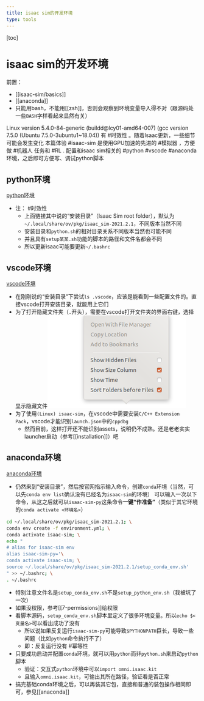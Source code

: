 ```yaml
---
title: isaac sim的开发环境
type: tools
---
```


[toc]
# isaac sim的开发环境
前置：
- [[isaac-sim/basics]]
- [[anaconda]]
- 只能用bash，不能用[[zsh]]，否则会观察到环境变量导入得不对（跟源码处一些`BASH`字样看起来显然有关）

Linux version 5.4.0-84-generic (buildd@lcy01-amd64-007) (gcc version 7.5.0 (Ubuntu 7.5.0-3ubuntu1~18.04))
有 #时效性 。随着Isaac更新，一些细节可能会发生变化
本篇体验 #isaac-sim 是使用GPU加速的先进的 #模拟器 ，方便做 #机器人 任务和 #RL .
配置和isaac sim相关的 #python #vscode #anaconda 环境，之后即可方便写、调试python脚本
## python环境
[python环境](https://docs.omniverse.nvidia.com/app_isaacsim/app_isaacsim/install_python.html)
- 注： #时效性
  - 上面链接其中说的“安装目录”（Isaac Sim root folder），默认为`~/.local/share/ov/pkg/isaac_sim-2021.2.1`，不同版本当然不同
  - 安装目录和`python.sh`的相对目录关系不同版本当然也可能不同
  - 并且具有`setup某某.sh`功能的脚本的路径和文件名都会不同
  - 所以更新isaac可能要更新`~/.bashrc`
## vscode环境
[vscode环境](https://docs.omniverse.nvidia.com/app_isaacsim/app_isaacsim/install_python.html#visual-studio-code-support)
- 在刚刚说的“安装目录”下尝试`ls .vscode`，应该是能看到一些配置文件的。直接vscode打开安装目录，就能用上它们
- 为了打开隐藏文件夹（`.`开头），需要在vscode打开文件夹的界面右键，选择显示隐藏文件![](dev-env/vscode-hidden.png)
- 为了使用`(Linux) isaac-sim`，在vscode中需要安装`C/C++ Extension Pack`，vscode才能识别`launch.json`中的`cppdbg`
  - 然而目前，这样打开还不能识别assets，说明仍不成熟。还是老老实实launcher启动（参考[[installation]]）吧
## anaconda环境
[anaconda环境](https://docs.omniverse.nvidia.com/app_isaacsim/app_isaacsim/install_python.html#advanced-running-with-anaconda)
- 仍然来到“安装目录”，然后按官网指示输入命令，创建`conda`环境（当然，可以先`conda env list`确认没有已经名为`isaac-sim`的环境）
可以输入一次以下命令，从这之后就可以`isaac-sim-py`这条命令**一键“作准备”**（类似于其它环境的`conda activate <环境名>`）
```sh
cd ~/.local/share/ov/pkg/isaac_sim-2021.2.1; \
conda env create -f environment.yml; \
conda activate isaac-sim; \
echo "
# alias for isaac-sim env
alias isaac-sim-py='\
conda activate isaac-sim; \
source ~/.local/share/ov/pkg/isaac_sim-2021.2.1/setup_conda_env.sh'
" >> ~/.bashrc; \
. ~/.bashrc
```
- 特别注意文件名是`setup_conda_env.sh`不是`setup_python_env.sh`（我被坑了一次）
- 如果没权限，参考[[7-permissions]]给权限
- 看脚本源码，`setup_conda_env.sh`脚本里定义了很多环境变量。所以`echo $<变量名>`可以看出成功了没有
  - 所以说如果反复运行`isaac-sim-py`可能导致`$PYTHONPATH`巨长，导致一些问题（比如`python`命令执行不了）
  - 即：反复运行没有 #幂等性
- 只要成功启动并配置`conda`环境，就可以用`python`而非`python.sh`来启动`python`脚本
  - 验证：交互式`python`环境中可以`import omni.isaac.kit`
  - 且输入`omni.isaac.kit`，可输出其所在路径，验证看是否正常
- 搞完基础conda环境之后，可以再装其它包，直接和普通的装包操作相同即可，参见[[anaconda]]